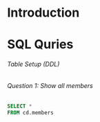 # Introduction

# SQL Quries

###### Table Setup (DDL)

###### Question 1: Show all members 

```sql
SELECT *
FROM cd.members
```




